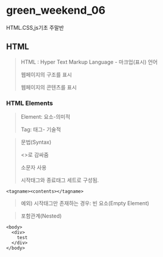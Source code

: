 # green_weekend_06
HTML.CSS,js기초 주말반
## HTML
> HTML : Hyper Text Markup Language - 마크업(표시) 언어
> 
> 웹페이지의 구조를 표시
> 
> 웹페이지의 콘텐츠를 표시

### HTML Elements

>Element: 요소-의미적
>
>Tag: 태그- 기술적

>문법(Syntax)
>
><>로 감싸줌
>
>소문자 사용
>
>시작태그와 종료태그 세트로 구성됨.
```
<tagname><contents></tagname>
```

>예외) 시작태그만 존재하는 경우: 빈 요소(Empty Element)

>포함관계(Nested)
```
<body>
  <div>
    test
  </div>
</body>
```
